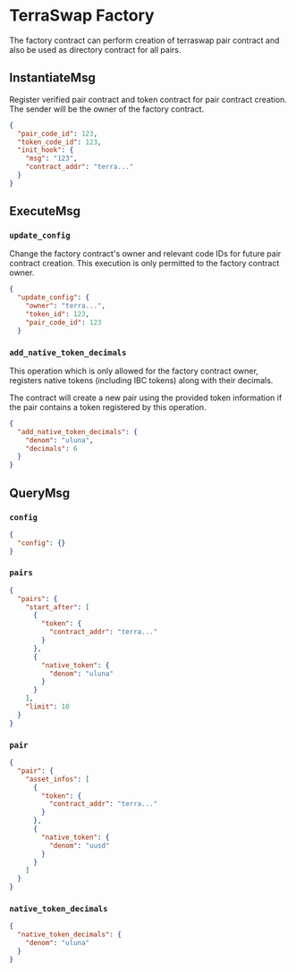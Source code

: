 # TerraSwap Factory

The factory contract can perform creation of terraswap pair contract and also be used as directory contract for all pairs.

## InstantiateMsg
Register verified pair contract and token contract for pair contract creation. The sender will be the owner of the factory contract.

```json
{
  "pair_code_id": 123,
  "token_code_id": 123,
  "init_hook": {
    "msg": "123",
    "contract_addr": "terra..."
  }
}
```

## ExecuteMsg

### `update_config`
Change the factory contract's owner and relevant code IDs for future pair contract creation. This execution is only permitted to the factory contract owner.

```json
{
  "update_config": {
    "owner": "terra...",
    "token_id": 123,
    "pair_code_id": 123
  }
```

### `add_native_token_decimals`
This operation which is only allowed for the factory contract owner, registers native tokens (including IBC tokens) along with their decimals.

The contract will create a new pair using the provided token information if the pair contains a token registered by this operation.

```json
{
  "add_native_token_decimals": {
    "denom": "uluna",
    "decimals": 6
  }
}
```

## QueryMsg

### `config`

```json
{
  "config": {}
}
```

### `pairs`

```json
{
  "pairs": {
    "start_after": [
      {
        "token": {
          "contract_addr": "terra..."
        }
      },
      {
        "native_token": {
          "denom": "uluna"
        }
      }
    ],
    "limit": 10
  }
}
```

### `pair`

```json
{
  "pair": {
    "asset_infos": [
      {
        "token": {
          "contract_addr": "terra..."
        }
      },
      {
        "native_token": {
          "denom": "uusd"
        }
      }
    ]
  }
}
```

### `native_token_decimals`

```json
{
  "native_token_decimals": {
    "denom": "uluna"
  }
}
```
